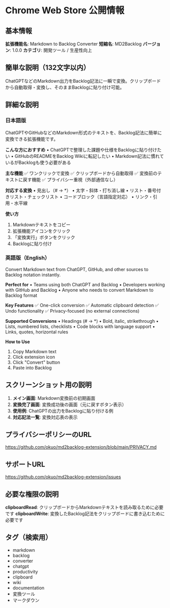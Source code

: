 # Chrome Web Store 公開情報

## 基本情報

**拡張機能名**: Markdown to Backlog Converter
**短縮名**: MD2Backlog
**バージョン**: 1.0.0
**カテゴリ**: 開発ツール / 生産性向上

## 簡単な説明（132文字以内）

ChatGPTなどのMarkdown出力をBacklog記法に一瞬で変換。クリップボードから自動取得・変換し、そのままBacklogに貼り付け可能。

## 詳細な説明

### 日本語版

ChatGPTやGitHubなどのMarkdown形式のテキストを、Backlog記法に簡単に変換できる拡張機能です。

**こんな方におすすめ**
• ChatGPTで整理した課題や仕様をBacklogに貼り付けたい
• GitHubのREADMEをBacklog Wikiに転記したい
• Markdown記法に慣れているがBacklogも使う必要がある

**主な機能**
✅ ワンクリックで変換
✅ クリップボードから自動取得
✅ 変換前のテキストに戻す機能
✅ プライバシー重視（外部通信なし）

**対応する変換**
• 見出し（# → *）
• 太字・斜体・打ち消し線
• リスト・番号付きリスト・チェックリスト
• コードブロック（言語指定対応）
• リンク・引用・水平線

**使い方**
1. Markdownテキストをコピー
2. 拡張機能アイコンをクリック
3. 「変換実行」ボタンをクリック
4. Backlogに貼り付け

### 英語版（English）

Convert Markdown text from ChatGPT, GitHub, and other sources to Backlog notation instantly.

**Perfect for**
• Teams using both ChatGPT and Backlog
• Developers working with GitHub and Backlog
• Anyone who needs to convert Markdown to Backlog format

**Key Features**
✅ One-click conversion
✅ Automatic clipboard detection
✅ Undo functionality
✅ Privacy-focused (no external connections)

**Supported Conversions**
• Headings (# → *)
• Bold, italic, strikethrough
• Lists, numbered lists, checklists
• Code blocks with language support
• Links, quotes, horizontal rules

**How to Use**
1. Copy Markdown text
2. Click extension icon
3. Click "Convert" button
4. Paste into Backlog

## スクリーンショット用の説明

1. **メイン画面**: Markdown変換前の初期画面
2. **変換完了画面**: 変換成功後の画面（元に戻すボタン表示）
3. **使用例**: ChatGPTの出力をBacklogに貼り付ける例
4. **対応記法一覧**: 変換対応表の表示

## プライバシーポリシーのURL

https://github.com/okuo/md2backlog-extension/blob/main/PRIVACY.md

## サポートURL

https://github.com/okuo/md2backlog-extension/issues

## 必要な権限の説明

**clipboardRead**: クリップボードからMarkdownテキストを読み取るために必要です
**clipboardWrite**: 変換したBacklog記法をクリップボードに書き込むために必要です

## タグ（検索用）

- markdown
- backlog
- converter
- chatgpt
- productivity
- clipboard
- wiki
- documentation
- 変換ツール
- マークダウン